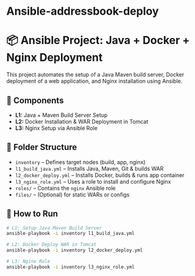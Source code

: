 # Ansible-addressbook-deploy
# 📦 Ansible Project: Java + Docker + Nginx Deployment

This project automates the setup of a Java Maven build server, Docker deployment of a web application, and Nginx installation using Ansible.

## 🧩 Components

- **L1:** Java + Maven Build Server Setup
- **L2:** Docker Installation & WAR Deployment in Tomcat
- **L3:** Nginx Setup via Ansible Role

## 📁 Folder Structure

- `inventory` – Defines target nodes (build, app, nginx)
- `l1_build_java.yml` – Installs Java, Maven, Git & builds WAR
- `l2_docker_deploy.yml` – Installs Docker, builds & runs app container
- `l3_nginx_role.yml` – Uses a role to install and configure Nginx
- `roles/` – Contains the `nginx` Ansible role
- `files/` – (Optional) for static WARs or configs

## 🚀 How to Run

```bash
# L1: Setup Java Maven Build Server
ansible-playbook -i inventory l1_build_java.yml

# L2: Docker Deploy WAR in Tomcat
ansible-playbook -i inventory l2_docker_deploy.yml

# L3: Nginx Role
ansible-playbook -i inventory l3_nginx_role.yml
